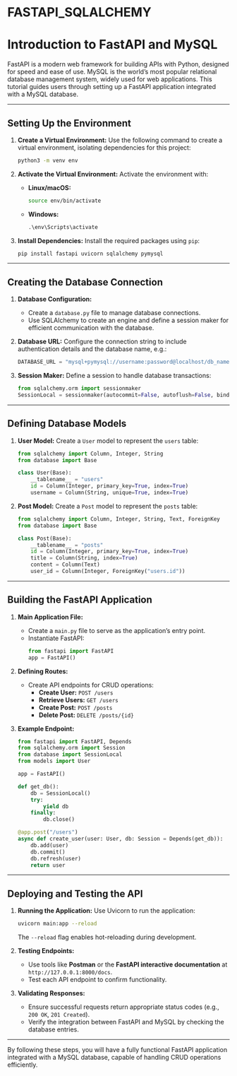 # FASTAPI_SQLALCHEMY
# Introduction to FastAPI and MySQL

FastAPI is a modern web framework for building APIs with Python, designed for speed and ease of use. MySQL is the world’s most popular relational database management system, widely used for web applications. This tutorial guides users through setting up a FastAPI application integrated with a MySQL database.

---

## Setting Up the Environment

1. **Create a Virtual Environment:**
   Use the following command to create a virtual environment, isolating dependencies for this project:
   ```bash
   python3 -m venv env
   ```

2. **Activate the Virtual Environment:**
   Activate the environment with:
   - **Linux/macOS:**
     ```bash
     source env/bin/activate
     ```
   - **Windows:**
     ```cmd
     .\env\Scripts\activate
     ```

3. **Install Dependencies:**
   Install the required packages using `pip`:
   ```bash
   pip install fastapi uvicorn sqlalchemy pymysql
   ```

---

## Creating the Database Connection

1. **Database Configuration:**
   - Create a `database.py` file to manage database connections.
   - Use SQLAlchemy to create an engine and define a session maker for efficient communication with the database.

2. **Database URL:**
   Configure the connection string to include authentication details and the database name, e.g.:
   ```python
   DATABASE_URL = "mysql+pymysql://username:password@localhost/db_name"
   ```

3. **Session Maker:**
   Define a session to handle database transactions:
   ```python
   from sqlalchemy.orm import sessionmaker
   SessionLocal = sessionmaker(autocommit=False, autoflush=False, bind=engine)
   ```

---

## Defining Database Models

1. **User Model:**
   Create a `User` model to represent the `users` table:
   ```python
   from sqlalchemy import Column, Integer, String
   from database import Base

   class User(Base):
       __tablename__ = "users"
       id = Column(Integer, primary_key=True, index=True)
       username = Column(String, unique=True, index=True)
   ```

2. **Post Model:**
   Create a `Post` model to represent the `posts` table:
   ```python
   from sqlalchemy import Column, Integer, String, Text, ForeignKey
   from database import Base

   class Post(Base):
       __tablename__ = "posts"
       id = Column(Integer, primary_key=True, index=True)
       title = Column(String, index=True)
       content = Column(Text)
       user_id = Column(Integer, ForeignKey("users.id"))
   ```

---

## Building the FastAPI Application

1. **Main Application File:**
   - Create a `main.py` file to serve as the application’s entry point.
   - Instantiate FastAPI:
     ```python
     from fastapi import FastAPI
     app = FastAPI()
     ```

2. **Defining Routes:**
   - Create API endpoints for CRUD operations:
     - **Create User:** `POST /users`
     - **Retrieve Users:** `GET /users`
     - **Create Post:** `POST /posts`
     - **Delete Post:** `DELETE /posts/{id}`

3. **Example Endpoint:**
   ```python
   from fastapi import FastAPI, Depends
   from sqlalchemy.orm import Session
   from database import SessionLocal
   from models import User

   app = FastAPI()

   def get_db():
       db = SessionLocal()
       try:
           yield db
       finally:
           db.close()

   @app.post("/users")
   async def create_user(user: User, db: Session = Depends(get_db)):
       db.add(user)
       db.commit()
       db.refresh(user)
       return user
   ```

---

## Deploying and Testing the API

1. **Running the Application:**
   Use Uvicorn to run the application:
   ```bash
   uvicorn main:app --reload
   ```
   The `--reload` flag enables hot-reloading during development.

2. **Testing Endpoints:**
   - Use tools like **Postman** or the **FastAPI interactive documentation** at `http://127.0.0.1:8000/docs`.
   - Test each API endpoint to confirm functionality.

3. **Validating Responses:**
   - Ensure successful requests return appropriate status codes (e.g., `200 OK`, `201 Created`).
   - Verify the integration between FastAPI and MySQL by checking the database entries.

---

By following these steps, you will have a fully functional FastAPI application integrated with a MySQL database, capable of handling CRUD operations efficiently.

